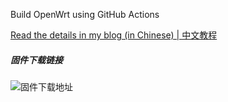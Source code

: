 
Build OpenWrt using GitHub Actions

[Read the details in my blog (in Chinese) | 中文教程](https://p3terx.com/archives/build-openwrt-with-github-actions.html)

##### 固件下载链接

![固件下载地址](https://github.com/kenzok8/LEDE-x86_64/actions)
